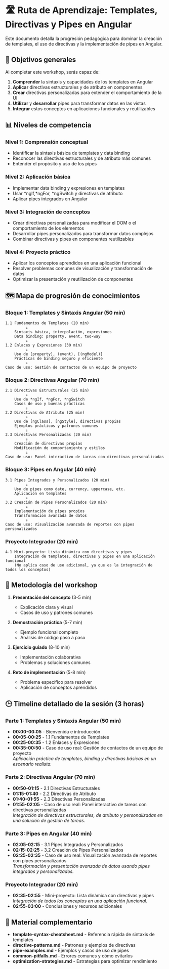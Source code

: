 # 🛣️ Ruta de Aprendizaje: Templates, Directivas y Pipes en Angular

Este documento detalla la progresión pedagógica para dominar la creación de templates, el uso de directivas y la implementación de pipes en Angular.

## 🎯 Objetivos generales

Al completar este workshop, serás capaz de:

1. **Comprender** la sintaxis y capacidades de los templates en Angular
2. **Aplicar** directivas estructurales y de atributo en componentes
3. **Crear** directivas personalizadas para extender el comportamiento de la UI
4. **Utilizar** y **desarrollar** pipes para transformar datos en las vistas
5. **Integrar** estos conceptos en aplicaciones funcionales y reutilizables

## 📊 Niveles de competencia

### Nivel 1: Comprensión conceptual

- Identificar la sintaxis básica de templates y data binding
- Reconocer las directivas estructurales y de atributo más comunes
- Entender el propósito y uso de los pipes

### Nivel 2: Aplicación básica

- Implementar data binding y expresiones en templates
- Usar *ngIf,*ngFor, *ngSwitch y directivas de atributo
- Aplicar pipes integrados en Angular

### Nivel 3: Integración de conceptos

- Crear directivas personalizadas para modificar el DOM o el comportamiento de los elementos
- Desarrollar pipes personalizados para transformar datos complejos
- Combinar directivas y pipes en componentes reutilizables

### Nivel 4: Proyecto práctico

- Aplicar los conceptos aprendidos en una aplicación funcional
- Resolver problemas comunes de visualización y transformación de datos
- Optimizar la presentación y reutilización de componentes

## 🗺️ Mapa de progresión de conocimientos

### Bloque 1: Templates y Sintaxis Angular (50 min)

```plain
1.1 Fundamentos de Templates (20 min)
         ↓
    Sintaxis básica, interpolación, expresiones
    Data binding: property, event, two-way
         ↓
1.2 Enlaces y Expresiones (30 min)
         ↓
    Uso de [property], (event), [(ngModel)]
    Prácticas de binding seguro y eficiente
         ↓
Caso de uso: Gestión de contactos de un equipo de proyecto
```

### Bloque 2: Directivas Angular (70 min)

```plain
2.1 Directivas Estructurales (25 min)
         ↓
    Uso de *ngIf, *ngFor, *ngSwitch
    Casos de uso y buenas prácticas
         ↓
2.2 Directivas de Atributo (25 min)
         ↓
    Uso de [ngClass], [ngStyle], directivas propias
    Ejemplos prácticos y patrones comunes
         ↓
2.3 Directivas Personalizadas (20 min)
         ↓
    Creación de directivas propias
    Modificación de comportamiento y estilos
         ↓
Caso de uso: Panel interactivo de tareas con directivas personalizadas
```

### Bloque 3: Pipes en Angular (40 min)

```plain
3.1 Pipes Integrados y Personalizados (20 min)
         ↓
    Uso de pipes como date, currency, uppercase, etc.
    Aplicación en templates
         ↓
3.2 Creación de Pipes Personalizados (20 min)
         ↓
    Implementación de pipes propios
    Transformación avanzada de datos
         ↓
Caso de uso: Visualización avanzada de reportes con pipes personalizados
```

### Proyecto Integrador (20 min)

```plain
4.1 Mini-proyecto: Lista dinámica con directivas y pipes
    Integración de templates, directivas y pipes en una aplicación funcional
    (No aplica caso de uso adicional, ya que es la integración de todos los conceptos)
```

## 🧠 Metodología del workshop

1. **Presentación del concepto** (3-5 min)
   - Explicación clara y visual
   - Casos de uso y patrones comunes

2. **Demostración práctica** (5-7 min)
   - Ejemplo funcional completo
   - Análisis de código paso a paso

3. **Ejercicio guiado** (8-10 min)
   - Implementación colaborativa
   - Problemas y soluciones comunes

4. **Reto de implementación** (5-8 min)
   - Problema específico para resolver
   - Aplicación de conceptos aprendidos

## 🕒 Timeline detallado de la sesión (3 horas)

### Parte 1: Templates y Sintaxis Angular (50 min)

- **00:00-00:05** - Bienvenida e introducción
- **00:05-00:25** - 1.1 Fundamentos de Templates
- **00:25-00:35** - 1.2 Enlaces y Expresiones
- **00:35-00:50** - Caso de uso real: Gestión de contactos de un equipo de proyecto  
  _Aplicación práctica de templates, binding y directivas básicas en un escenario realista._

### Parte 2: Directivas Angular (70 min)

- **00:50-01:15** - 2.1 Directivas Estructurales
- **01:15-01:40** - 2.2 Directivas de Atributo
- **01:40-01:55** - 2.3 Directivas Personalizadas
- **01:55-02:05** - Caso de uso real: Panel interactivo de tareas con directivas personalizadas  
  _Integración de directivas estructurales, de atributo y personalizadas en una solución de gestión de tareas._

### Parte 3: Pipes en Angular (40 min)

- **02:05-02:15** - 3.1 Pipes Integrados y Personalizados
- **02:15-02:25** - 3.2 Creación de Pipes Personalizados
- **02:25-02:35** - Caso de uso real: Visualización avanzada de reportes con pipes personalizados  
  _Transformación y presentación avanzada de datos usando pipes integrados y personalizados._

### Proyecto Integrador (20 min)

- **02:35-02:55** - Mini-proyecto: Lista dinámica con directivas y pipes  
  _Integración de todos los conceptos en una aplicación funcional._
- **02:55-03:00** - Conclusiones y recursos adicionales

## 🧩 Material complementario

- **template-syntax-cheatsheet.md** - Referencia rápida de sintaxis de templates
- **directive-patterns.md** - Patrones y ejemplos de directivas
- **pipe-examples.md** - Ejemplos y casos de uso de pipes
- **common-pitfalls.md** - Errores comunes y cómo evitarlos
- **optimization-strategies.md** - Estrategias para optimizar rendimiento
